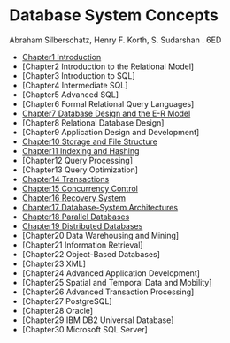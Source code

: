 # Database System Concepts

Abraham Silberschatz, Henry F. Korth, S. Sudarshan . 6ED

- [Chapter1 Introduction](chapter1.md)
- [Chapter2 Introduction to the Relational Model]
- [Chapter3 Introduction to SQL]
- [Chapter4 Intermediate SQL]
- [Chapter5 Advanced SQL]
- [Chapter6 Formal Relational Query Languages]
- [Chapter7 Database Design and the E-R Model](chapter7.md)
- [Chapter8 Relational Database Design]
- [Chapter9 Application Design and Development]
- [Chapter10 Storage and File Structure](chapter10.md)
- [Chapter11 Indexing and Hashing](chapter11.md)
- [Chapter12 Query Processing]
- [Chapter13 Query Optimization]
- [Chapter14 Transactions](chapter14.md)
- [Chapter15 Concurrency Control](chapter15.md)
- [Chapter16 Recovery System](chapter16.md)
- [Chapter17 Database-System Architectures](chapter17.md)
- [Chapter18 Parallel Databases](chapter18.md)
- [Chapter19 Distributed Databases](chapter19.md)
- [Chapter20 Data Warehousing and Mining]
- [Chapter21 Information Retrieval]
- [Chapter22 Object-Based Databases]
- [Chapter23 XML]
- [Chapter24 Advanced Application Development]
- [Chapter25 Spatial and Temporal Data and Mobility]
- [Chapter26 Advanced Transaction Processing]
- [Chapter27 PostgreSQL]
- [Chapter28 Oracle]
- [Chapter29 IBM DB2 Universal Database]
- [Chapter30 Microsoft SQL Server]
